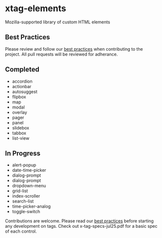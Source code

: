 # xtag-elements

Mozilla-supported library of custom HTML elements

## Best Practices
Please review and follow our [best practices](xtag-elements/blob/master/best-practices.md) when contributing to the project. All pull requests will be reviewed for adherance.

## Completed
* accordion
* actionbar
* autosuggest
* flipbox
* map
* modal
* overlay
* pager
* panel
* slidebox
* tabbox
* list-view


## In Progress
* alert-popup
* date-time-picker
* dialog-prompt
* dialog-prompt
* dropdown-menu
* grid-list
* index-scroller
* search-list
* time-picker-analog
* toggle-switch


Contributions are welcome.  Please read our [best practices](xtag-elements/blob/master/best-practices.md) before starting any development on tags. 
Check out x-tag-specs-jul25.pdf for a basic spec of each control.